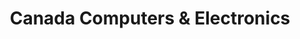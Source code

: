 ---
title: "Canada Computers & Electronics"
url: /vancouver/canada-computers-and-electronics/
shop: computer
---